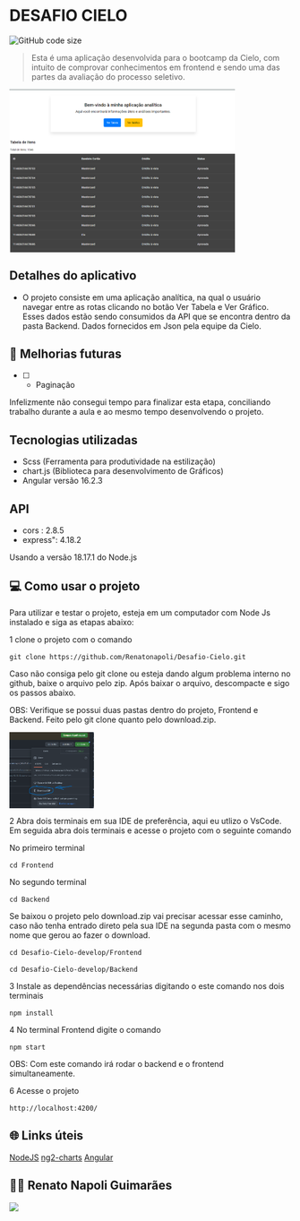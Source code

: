# DESAFIO CIELO

![GitHub code size](https://img.shields.io/github/languages/code-size/Renatonapoli/Desafio-Cielo)

> Esta é uma aplicação desenvolvida para o bootcamp da Cielo, com intuito de comprovar conhecimentos em frontend e sendo uma das partes da avaliação do processo seletivo.

<div style="width:100%; display:flex; align-items:center; gap:16px">
    <img src="./Frontend//src//assets/home.png" width="80%">
</div>

## Detalhes do aplicativo

- O projeto consiste em uma aplicação analítica, na qual o usuário navegar entre as rotas clicando no botão Ver Tabela e Ver Gráfico.
Esses dados estão sendo consumidos da API que se encontra dentro da pasta Backend. Dados fornecidos em Json pela equipe da Cielo.

## 🚀 Melhorias futuras
- [ ] - Paginação

Infelizmente não consegui tempo para finalizar esta etapa, conciliando trabalho durante a aula e ao mesmo tempo desenvolvendo o projeto.

## Tecnologias utilizadas

- Scss (Ferramenta para produtividade na estilização)
- chart.js (Biblioteca para desenvolvimento de Gráficos)
- Angular versão 16.2.3

## API
- cors : 2.8.5
- express": 4.18.2


Usando a versão 18.17.1 do Node.js


## 💻 Como usar o projeto
Para utilizar e testar o projeto, esteja em um computador com Node Js instalado e siga as etapas abaixo:

1 clone o projeto com o comando
```
git clone https://github.com/Renatonapoli/Desafio-Cielo.git
```
Caso não consiga pelo git clone ou esteja dando algum problema interno no github, baixe o arquivo pelo zip. Após baixar o arquivo, descompacte e sigo os passos abaixo.

OBS: Verifique se possui duas pastas dentro do projeto, Frontend e Backend. Feito pelo git clone quanto pelo download.zip.

<div style="width:100%; display:flex; align-items:center; gap:16px">
    <img src="./Frontend//src//assets/zip.png" width="30%">
</div>


2 Abra dois terminais em sua IDE de preferência, aqui eu utlizo o VsCode. Em seguida abra dois terminais e acesse o projeto com o seguinte comando

No primeiro terminal 

```
cd Frontend
```
No segundo terminal 

```
cd Backend
```

Se baixou o projeto pelo download.zip vai precisar acessar esse caminho, caso não tenha entrado direto pela sua IDE na segunda pasta com o mesmo nome que gerou ao fazer o download.

```
cd Desafio-Cielo-develop/Frontend
```
```
cd Desafio-Cielo-develop/Backend
```

3 Instale as dependências necessárias digitando o este comando nos dois terminais

```
npm install
```

4 No terminal Frontend digite o comando

```
npm start
```

OBS: Com este comando irá rodar o backend e o frontend simultaneamente.

6 Acesse o projeto

```
http://localhost:4200/
```

## 🌐 Links úteis
[NodeJS](https://nodejs.org/en/download)
[ng2-charts](https://valor-software.com/ng2-charts/)
[Angular](https://angular.io/)


## 🧑‍💻 Renato Napoli Guimarães

[<img
    src="https://img.shields.io/badge/linkedin-%230077B5.svg?&style=for-the-badge&logo=linkedin&logoColor=white" />](https://www.linkedin.com/in/renato-napoli/)
